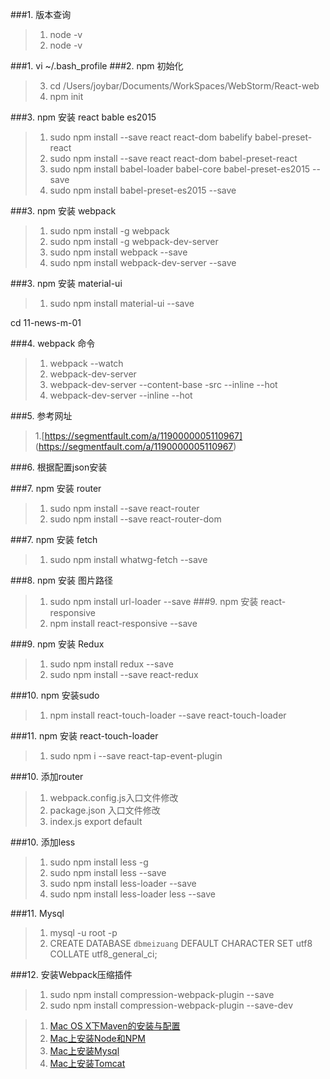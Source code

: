 ###1.  版本查询
>1.  node -v
>2.  node -v


###1. vi ~/.bash_profile
###2.  npm 初始化
>3.  cd /Users/joybar/Documents/WorkSpaces/WebStorm/React-web
>4. npm init

###3.  npm 安装 react bable es2015
>1. sudo npm install --save react react-dom babelify babel-preset-react
>2. sudo  npm install --save react react-dom babel-preset-react
>3. sudo npm install babel-loader babel-core babel-preset-es2015 --save
>4.  sudo npm install  babel-preset-es2015 --save



###3.  npm 安装 webpack
>1.  sudo npm install -g webpack
>2.  sudo npm install -g webpack-dev-server
>3. sudo npm install webpack --save
>4. sudo npm install webpack-dev-server --save

###3.  npm 安装 material-ui
>1.  sudo npm install material-ui  --save

 cd 11-news-m-01

###4.  webpack 命令
>1. webpack --watch
>2. webpack-dev-server
>3. webpack-dev-server --content-base -src --inline --hot
>4. webpack-dev-server --inline --hot

###5. 参考网址
>1.[https://segmentfault.com/a/1190000005110967] (https://segmentfault.com/a/1190000005110967)


###6. 根据配置json安装
>


###7.  npm 安装 router
>1.  sudo npm install --save react-router
>2.  sudo npm install --save react-router-dom

###7.  npm 安装 fetch
>1. sudo npm install whatwg-fetch --save

###8.  npm 安装 图片路径
>1.  sudo npm install url-loader --save
###9.  npm 安装 react-responsive
>1.  npm install react-responsive --save

###9.  npm 安装 Redux
>1. sudo npm install redux --save
>1. sudo npm install --save react-redux

###10.  npm 安装sudo
>1. npm install react-touch-loader  --save react-touch-loader


###11.  npm 安装 react-touch-loader
>1. sudo npm i --save react-tap-event-plugin


###10.  添加router
>1. webpack.config.js入口文件修改
>2. package.json 入口文件修改
>3. index.js export  default

###10.  添加less
>1. sudo npm install less -g
>2. sudo npm install less --save
>3. sudo npm install less-loader --save
>3. sudo npm install  less-loader less --save



###11.  Mysql
>1. mysql -u root -p   
>1. CREATE DATABASE `dbmeizuang` DEFAULT CHARACTER SET utf8 COLLATE utf8_general_ci;  


###12. 安装Webpack压缩插件
>1. sudo  npm install compression-webpack-plugin --save
>1. sudo  npm install compression-webpack-plugin --save-dev

>1. [Mac OS X下Maven的安装与配置](http://www.jianshu.com/p/191685a33786)
>1. [Mac上安装Node和NPM](http://www.jianshu.com/p/20ea93641bda)
>1. [Mac上安装Mysql](http://www.jianshu.com/p/fd3aae701db9)
>1. [Mac上安装Tomcat](http://blog.csdn.net/huyisu/article/details/38372663)



